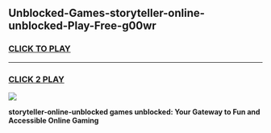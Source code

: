 
## Unblocked-Games-storyteller-online-unblocked-Play-Free-g00wr
<h3>
<a href="https://premium76.site?title=storyteller-online-unblocked&ref=21A">CLICK TO PLAY</a></h3>
<hr>

<h3>
<a href="https://premium76.site?title=storyteller-online-unblocked&ref=21A">CLICK 2 PLAY</a>
  
</h3>

<a href="https://premium76.site?title=storyteller-online-unblocked&ref=21A"><img src="https://clearcache.store/games.png"></a>


**storyteller-online-unblocked games unblocked: Your Gateway to Fun and Accessible Online Gaming**
